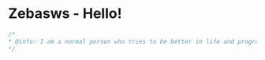 # Zebasws - Hello!
```css
/*
* @info: I am a normal person who tries to be better in life and programming.
*/
```
